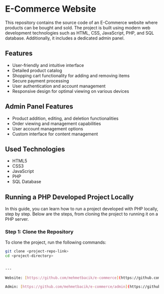 # E-Commerce Website

This repository contains the source code of an E-Commerce website where products can be bought and sold. The project is built using modern web development technologies such as HTML, CSS, JavaScript, PHP, and SQL database. Additionally, it includes a dedicated admin panel.

## Features

- User-friendly and intuitive interface
- Detailed product catalog
- Shopping cart functionality for adding and removing items
- Secure payment processing
- User authentication and account management
- Responsive design for optimal viewing on various devices

## Admin Panel Features

- Product addition, editing, and deletion functionalities
- Order viewing and management capabilities
- User account management options
- Custom interface for content management

## Used Technologies

- HTML5
- CSS3
- JavaScript
- PHP
- SQL Database

## Running a PHP Developed Project Locally

In this guide, you can learn how to run a project developed with PHP locally, step by step. Below are the steps, from cloning the project to running it on a PHP server.

### Step 1: Clone the Repository

To clone the project, run the following commands:

```bash
git clone <project-repo-link>
cd <project-directory>


---

Website: [https://github.com/mehmetbacik/e-commerce](https://github.com/mehmetbacik/e-commerce)

Admin: [https://github.com/mehmetbacik/e-commerce/admin](https://github.com/mehmetbacik/e-commerce/admin)